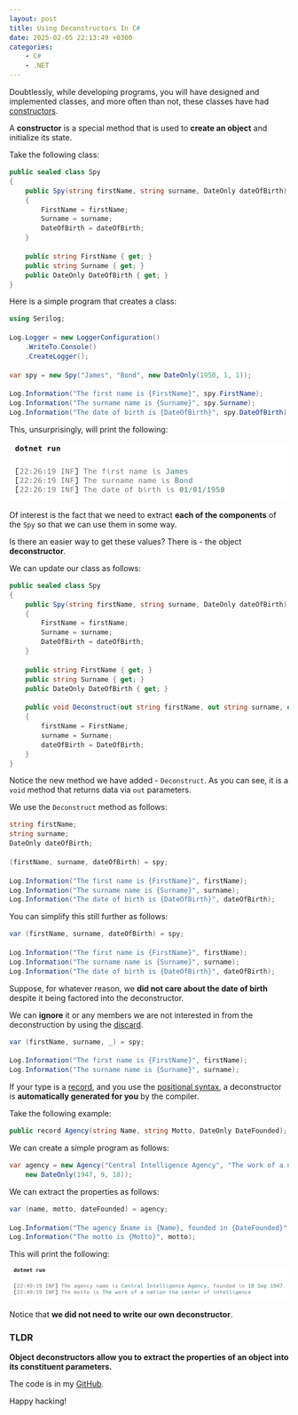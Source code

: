 ```yaml
---
layout: post
title: Using Deconstructors In C#
date: 2025-02-05 22:13:49 +0300
categories:
    - C#
    - .NET
---
```


Doubtlessly, while developing programs, you will have designed and implemented classes, and more often than not, these classes have had [constructors](https://learn.microsoft.com/en-us/dotnet/csharp/programming-guide/classes-and-structs/constructors#:~:text=A%20constructor%20is%20a%20method,type%20are%20valid%20when%20created.).

A **constructor** is a special method that is used to **create an object** and initialize its state.

Take the following class:

```c#
public sealed class Spy
{
    public Spy(string firstName, string surname, DateOnly dateOfBirth)
    {
        FirstName = firstName;
        Surname = surname;
        DateOfBirth = dateOfBirth;
    }

    public string FirstName { get; }
    public string Surname { get; }
    public DateOnly DateOfBirth { get; }
}
```

Here is a simple program that creates a class:

```c#
using Serilog;

Log.Logger = new LoggerConfiguration()
    .WriteTo.Console()
    .CreateLogger();

var spy = new Spy("James", "Bond", new DateOnly(1950, 1, 1));

Log.Information("The first name is {FirstName}", spy.FirstName);
Log.Information("The surname name is {Surname}", spy.Surname);
Log.Information("The date of birth is {DateOfBirth}", spy.DateOfBirth);
```

This, unsurprisingly, will print the following:

![DeconstructOld](../images/2025/02/DeconstructOld.png)

Of interest is the fact that we need to extract **each of the components** of the `Spy` so that we can use them in some way.

Is there an easier way to get these values? There is - the object **deconstructor**.

We can update our class as follows:

```c#
public sealed class Spy
{
    public Spy(string firstName, string surname, DateOnly dateOfBirth)
    {
        FirstName = firstName;
        Surname = surname;
        DateOfBirth = dateOfBirth;
    }

    public string FirstName { get; }
    public string Surname { get; }
    public DateOnly DateOfBirth { get; }

    public void Deconstruct(out string firstName, out string surname, out DateOnly dateOfBirth)
    {
        firstName = FirstName;
        surname = Surname;
        dateOfBirth = DateOfBirth;
    }
}
```

Notice the new method we have added - `Deconstruct`. As you can see, it is a `void` method that returns data via `out` parameters.

We use the `Deconstruct` method as follows:

```c#
string firstName;
string surname;
DateOnly dateOfBirth;

(firstName, surname, dateOfBirth) = spy;

Log.Information("The first name is {FirstName}", firstName);
Log.Information("The surname name is {Surname}", surname);
Log.Information("The date of birth is {DateOfBirth}", dateOfBirth);
```

You can simplify this still further as follows:

```c#
var (firstName, surname, dateOfBirth) = spy;

Log.Information("The first name is {FirstName}", firstName);
Log.Information("The surname name is {Surname}", surname);
Log.Information("The date of birth is {DateOfBirth}", dateOfBirth);
```

Suppose, for whatever reason, we **did not care about the date of birth** despite it being factored into the deconstructor.

We can **ignore** it or any members we are not interested in from the deconstruction by using the [discard](https://learn.microsoft.com/en-us/dotnet/csharp/fundamentals/functional/discards).

```c#
var (firstName, surname, _) = spy;

Log.Information("The first name is {FirstName}", firstName);
Log.Information("The surname name is {Surname}", surname);
```

If your type is a [record](https://learn.microsoft.com/en-us/dotnet/csharp/language-reference/builtin-types/record), and you use the [positional syntax](https://www.educative.io/answers/what-is-the-positional-syntax-for-property-definition-in-c-sharp-90), a deconstructor is **automatically generated for you** by the compiler.

Take the following example:

```c#
public record Agency(string Name, string Motto, DateOnly DateFounded);
```

We can create a simple program as follows:

```c#
var agency = new Agency("Central Intelligence Agency", "The work of a nation the center of intelligence",
    new DateOnly(1947, 9, 18));
```

We can extract the properties as follows:

```c#
var (name, motto, dateFounded) = agency;

Log.Information("The agency ßname is {Name}, founded in {DateFounded}", name, dateFounded);
Log.Information("The motto is {Motto}", motto);
```

This will print the following:

![DeconstructNew](../images/2025/02/DeconstructNew.png)

Notice that **we did not need to write our own deconstructor**.

### TLDR

**Object deconstructors allow you to extract the properties of an object into its constituent parameters.**

The code is in my [GitHub](https://github.com/conradakunga/BlogCode/tree/master/2025-02-05%20-%20Deconstructors).

Happy hacking!
